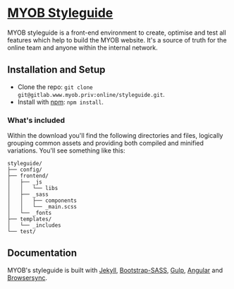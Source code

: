 # [MYOB Styleguide](http://cmsdev.myob.com.au/bootstrap/)

MYOB styleguide is a front-end environment to create, optimise and test all features which help to build the MYOB website.
It's a source of truth for the online team and anyone within the internal network.

## Installation and Setup

* Clone the repo: `git clone git@gitlab.www.myob.priv:online/styleguide.git`.
* Install with [npm](https://www.npmjs.com): `npm install`.

### What's included

Within the download you'll find the following directories and files, logically grouping common assets and providing both compiled and minified variations. You'll see something like this:

```
styleguide/
├── config/
├── frontend/
│   ├── _js
│   │   └── libs
│   ├── _sass
│   │   ├── components
│   │   └── _main.scss
│   └── _fonts
├── templates/
│   └── _includes
└── test/
```

## Documentation

MYOB's styleguide is built with [Jekyll](http://jekyllrb.com), [Bootstrap-SASS](https://github.com/twbs/bootstrap-sass), [Gulp](http://gulpjs.com), [Angular](https://angularjs.org/) and [Browsersync](https://www.browsersync.io).